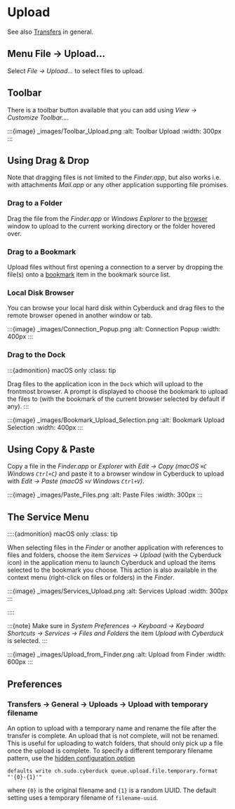 Upload
====

See also [Transfers](transfer.md) in general.

## Menu File → Upload...

Select *File → Upload...* to select files to upload.

## Toolbar

There is a toolbar button available that you can add using *View → Customize Toolbar...*.

:::{image} _images/Toolbar_Upload.png
:alt: Toolbar Upload
:width: 300px
:::

## Using Drag & Drop

Note that dragging files is not limited to the *Finder.app*, but also works i.e. with attachments *Mail.app* or any other application supporting file promises.

### Drag to a Folder

Drag the file from the *Finder.app* or *Windows Explorer* to the [browser](browser.md) window to upload to the current working directory or the folder hovered over.

### Drag to a Bookmark

Upload files without first opening a connection to a server by dropping the file(s) onto a [bookmark](bookmarks.md) item in the bookmark source list.

### Local Disk Browser

You can browse your local hard disk within Cyberduck and drag files to the remote browser opened in another window or tab.

:::{image} _images/Connection_Popup.png
:alt: Connection Popup
:width: 400px
:::

### Drag to the Dock

:::{admonition} macOS only
:class: tip

Drag files to the application icon in the `Dock` which will upload to the frontmost browser. A prompt is displayed to choose the bookmark to upload the files to (with the bookmark of the current browser selected by default if any).
:::

:::{image} _images/Bookmark_Upload_Selection.png
:alt: Bookmark Upload Selection
:width: 400px
:::

## Using Copy & Paste

Copy a file in the *Finder.app* or *Explorer* with *Edit → Copy (macOS `⌘C` Windows `Ctrl+C`)* and paste it to a browser window in Cyberduck to upload with *Edit → Paste (macOS `⌘V` Windows `Ctrl+V`)*.

:::{image} _images/Paste_Files.png
:alt: Paste Files
:width: 300px
:::

## The Service Menu

::::{admonition} macOS only
:class: tip

When selecting files in the *Finder* or another application with references to files and folders, choose the item *Services → Upload* (with the Cyberduck icon) in the application menu to launch Cyberduck and upload the items selected to the bookmark you choose. This action is also available in the context menu (right-click on files or folders) in the *Finder*.

:::{image} _images/Services_Upload.png
:alt: Services Upload
:width: 300px
:::

::::

:::{note}
Make sure in *System Preferences → Keyboard → Keyboard Shortcuts → Services → Files and Folders* the item *Upload with Cyberduck* is selected.
:::

:::{image} _images/Upload_from_Finder.png
:alt: Upload from Finder
:width: 600px
:::

## Preferences

### Transfers → General → Uploads → Upload with temporary filename

An option to upload with a temporary name and rename the file after the transfer is complete. An upload that is not complete, will not be renamed. This is useful for uploading to watch folders, that should only pick up a file once the upload is complete. To specify a different temporary filename pattern, use the [hidden configuration option](preferences.md#hidden-configuration-options)

```
defaults write ch.sudo.cyberduck queue.upload.file.temporary.format "'{0}-{1}'"
```

where `{0}` is the original filename and `{1}` is a random UUID. The default setting uses a temporary filename of `filename-uuid`.